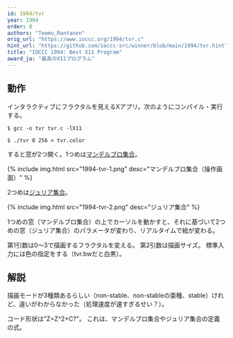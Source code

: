 ```yaml
---
id: 1994/tvr
year: 1994
order: 8
authors: "Teemu_Rantanen"
orig_url: "https://www.ioccc.org/1994/tvr.c"
hint_url: "https://github.com/ioccc-src/winner/blob/main/1994/tvr.hint"
title: "IOCCC 1994: Best X11 Program"
award_ja: "最高のX11プログラム"
---
```


## 動作

インタラクティブにフラクタルを見えるXアプリ。次のようにコンパイル・実行する。

```
$ gcc -o tvr tvr.c -lX11

$ ./tvr 0 256 < tvr.color
```

すると窓が2つ開く。1つめは[マンデルブロ集合](https://ja.wikipedia.org/wiki/%E3%83%9E%E3%83%B3%E3%83%87%E3%83%AB%E3%83%96%E3%83%AD%E9%9B%86%E5%90%88)。

{% include img.html src="1994-tvr-1.png" desc="マンデルブロ集合（操作画面）" %}

2つめは[ジュリア集合](https://ja.wikipedia.org/wiki/%E3%82%B8%E3%83%A5%E3%83%AA%E3%82%A2%E9%9B%86%E5%90%88)。

{% include img.html src="1994-tvr-2.png" desc="ジュリア集合" %}

1つめの窓（マンデルブロ集合）の上でカーソルを動かすと、それに基づいて2つめの窓（ジュリア集合）のパラメータが変わり、リアルタイムで絵が変わる。

第1引数は0～3で描画するフラクタルを変える。
第2引数は描画サイズ。
標準入力には色の指定をする（tvr.bwだと白黒）。

## 解説

描画モードが3種類あるらしい（non-stable、non-stableの亜種、stable）けれど、違いがわからなかった（処理速度が速すぎるせい？）。

コード形状は"Z=Z^2+C?"。
これは、マンデルブロ集合やジュリア集合の定義の式。
